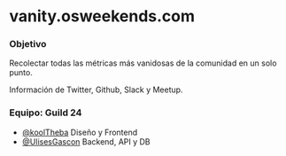 # vanity.osweekends.com

### Objetivo
Recolectar todas las métricas más vanidosas de la comunidad en un solo punto.

Información de Twitter, Github, Slack y Meetup.

### Equipo: Guild 24
- [@koolTheba](https://github.com/koolTheba) Diseño y Frontend
- [@UlisesGascon](https://github.com/UlisesGascon) Backend, API y DB
